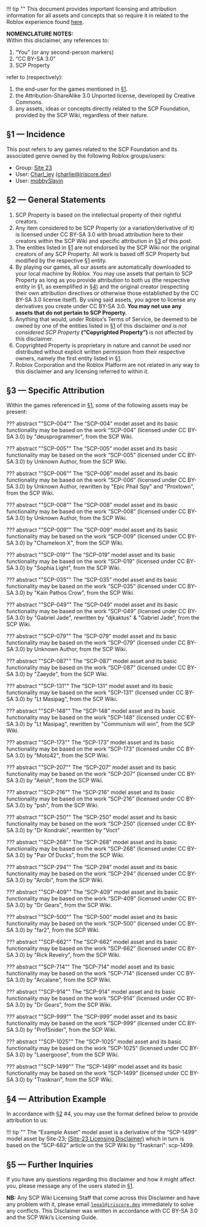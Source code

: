 ﻿[§1]: #1-incidence
[§2]: #2-general-statements
[§3]: #3-specific-attribution
[§4]: #4-attribution-example

!!! tip ""
    This document provides important licensing and attribution information for all assets and concepts that so require it in related to the Roblox experience found [here](https://www.roblox.com/games/10631726780).

**NOMENCLATURE NOTES:**  
Within this disclaimer, any references to:

1. “You” (or any second-person markers)
2. “CC BY-SA 3.0”
3. SCP Property

refer to (respectively):

1. the end-user for the games mentioned in [§1].
2. the Attribution-ShareAlike 3.0 Unported license, developed by Creative Commons.
3. any assets, ideas or concepts directly related to the SCP Foundation, provided by the SCP Wiki, regardless of their nature.

## §1 — Incidence
This post refers to any games related to the SCP Foundation and its associated genre owned by the following Roblox groups/users:

- Group: [Site 23](https://www.roblox.com/groups/15701815/Site-23#!/about)
- User: [Charl_iey](https://www.roblox.com/users/202696816/profile) ([charlie@iriscore.dev](mailto:charlie@iriscore.dev))
- User: [mobbySlayin](https://www.roblox.com/users/111079434/profile)

## §2 — General Statements

1. SCP Property is based on the intellectual property of their rightful creators.
2. Any item considered to be SCP Property (or a variation/derivative of it) is licensed under CC BY-SA 3.0 with broad attribution here to their creators within the SCP Wiki and specific attribution in [§3] of this post.
3. The entities listed in [§1] are not endorsed by the SCP Wiki nor the original creators of any SCP Property. All work is based off SCP Property but modified by the respective [§1] entity.
4. By playing our games, all our assets are automatically downloaded to your local machine by Roblox. You may use assets that pertain to SCP Property as long as you provide attribution to both us (the respective entity in §1, as exemplified in [§4]) and the original creator (respecting their own attribution directives or otherwise those established by the CC BY-SA 3.0 license itself). By using said assets, you agree to license any derivatives you create under CC BY-SA 3.0. **You may not use any assets that do not pertain to SCP Property.**
5. Anything that would, under Roblox’s Terms of Service, be deemed to be owned by one of the entities listed in [§1] of this disclaimer _and is not considered SCP Property_ **(“Copyrighted Property”)** is not affected by this disclaimer.
6. Copyrighted Property is proprietary in nature and cannot be used nor distributed without explicit written permission from their respective owners, namely the first entity listed in [§1].
7. Roblox Corporation and the Roblox Platform are not related in any way to this disclaimer and any licensing referred to within it.

## §3 — Specific Attribution
Within the games referenced in [§1], some of the following assets may be present:

??? abstract ""SCP-004""
    The “SCP-004” model asset and its basic functionality may be based on the work “SCP-004” (licensed under CC BY-SA 3.0) by "deusprogrammer", from the SCP Wiki.

??? abstract ""SCP-005""
    The “SCP-005” model asset and its basic functionality may be based on the work “SCP-005” (licensed under CC BY-SA 3.0) by Unknown Author, from the SCP Wiki.

??? abstract ""SCP-006""
    The “SCP-006” model asset and its basic functionality may be based on the work “SCP-006” (licensed under CC BY-SA 3.0) by Unknown Author, rewritten by "Epic Phail Spy" and "Proxtown", from the SCP Wiki.

??? abstract ""SCP-008""
    The “SCP-008” model asset and its basic functionality may be based on the work “SCP-008” (licensed under CC BY-SA 3.0) by Unknown Author, from the SCP Wiki.

??? abstract ""SCP-009""
    The “SCP-009” model asset and its basic functionality may be based on the work “SCP-009” (licensed under CC BY-SA 3.0) by "Chameleon X", from the SCP Wiki.

??? abstract ""SCP-019""
    The “SCP-019” model asset and its basic functionality may be based on the work “SCP-019” (licensed under CC BY-SA 3.0) by "Sophia Light", from the SCP Wiki.

??? abstract ""SCP-035""
    The “SCP-035” model asset and its basic functionality may be based on the work “SCP-035” (licensed under CC BY-SA 3.0) by "Kain Pathos Crow", from the SCP Wiki.

??? abstract ""SCP-049""
    The “SCP-049” model asset and its basic functionality may be based on the work “SCP-049” (licensed under CC BY-SA 3.0) by "Gabriel Jade", rewritten by "djkaktus" & "Gabriel Jade", from the SCP Wiki.

??? abstract ""SCP-079""
    The “SCP-079” model asset and its basic functionality may be based on the work “SCP-079” (licensed under CC BY-SA 3.0) by Unknown Author, from the SCP Wiki.

??? abstract ""SCP-087""
    The “SCP-087” model asset and its basic functionality may be based on the work “SCP-087” (licensed under CC BY-SA 3.0) by "Zaeyde", from the SCP Wiki.

??? abstract ""SCP-131""
    The “SCP-131” model asset and its basic functionality may be based on the work “SCP-131” (licensed under CC BY-SA 3.0) by "Lt Masipag", from the SCP Wiki.

??? abstract ""SCP-148""
    The “SCP-148” model asset and its basic functionality may be based on the work “SCP-148” (licensed under CC BY-SA 3.0) by "Lt Masipag", rewritten by "Communism will win", from the SCP Wiki.

??? abstract ""SCP-173""
    The “SCP-173” model asset and its basic functionality may be based on the work “SCP-173” (licensed under CC BY-SA 3.0) by "Moto42", from the SCP Wiki.

??? abstract ""SCP-207""
    The “SCP-207” model asset and its basic functionality may be based on the work “SCP-207” (licensed under CC BY-SA 3.0) by "Aeish", from the SCP Wiki.

??? abstract ""SCP-216""
    The “SCP-216” model asset and its basic functionality may be based on the work “SCP-216” (licensed under CC BY-SA 3.0) by "psh", from the SCP Wiki.

??? abstract ""SCP-250""
    The “SCP-250” model asset and its basic functionality may be based on the work “SCP-250” (licensed under CC BY-SA 3.0) by "Dr Kondraki", rewritten by "Voct"

??? abstract ""SCP-268""
    The “SCP-268” model asset and its basic functionality may be based on the work “SCP-268” (licensed under CC BY-SA 3.0) by "Pair Of Ducks", from the SCP Wiki.

??? abstract ""SCP-294""
    The “SCP-294” model asset and its basic functionality may be based on the work “SCP-294” (licensed under CC BY-SA 3.0) by "Arcibi", from the SCP Wiki.

??? abstract ""SCP-409""
    The “SCP-409” model asset and its basic functionality may be based on the work “SCP-409” (licensed under CC BY-SA 3.0) by "Dr Gears", from the SCP Wiki.

??? abstract ""SCP-500""
    The “SCP-500” model asset and its basic functionality may be based on the work “SCP-500” (licensed under CC BY-SA 3.0) by "far2", from the SCP Wiki.

??? abstract ""SCP-662""
    The “SCP-662” model asset and its basic functionality may be based on the work “SCP-662” (licensed under CC BY-SA 3.0) by "Rick Revelry", from the SCP Wiki.

??? abstract ""SCP-714""
    The “SCP-714” model asset and its basic functionality may be based on the work “SCP-714” (licensed under CC BY-SA 3.0) by "Arcalane", from the SCP Wiki.

??? abstract ""SCP-914""
    The “SCP-914” model asset and its basic functionality may be based on the work “SCP-914” (licensed under CC BY-SA 3.0) by "Dr Gears", from the SCP Wiki.

??? abstract ""SCP-999""
    The “SCP-999” model asset and its basic functionality may be based on the work “SCP-999” (licensed under CC BY-SA 3.0) by "ProfSnider", from the SCP Wiki.

??? abstract ""SCP-1025""
    The “SCP-1025” model asset and its basic functionality may be based on the work “SCP-1025” (licensed under CC BY-SA 3.0) by "Lasergoose", from the SCP Wiki.

??? abstract ""SCP-1499""
    The “SCP-1499” model asset and its basic functionality may be based on the work “SCP-1499” (licensed under CC BY-SA 3.0) by "Trasknari", from the SCP Wiki.

## §4 — Attribution Example
In accordance with [§2] #4, you may use the format defined below to provide attribution to us:
 
!!! tip ""
    The “Example Asset” model asset is a derivative of the “SCP-1499” model asset by Site-23; [(Site-23 Licensing Disclaimer)](/iriscore/site23/license) which in turn is based on the “SCP-682” article on the SCP Wiki by “Trasknari": scp-1499.

## §5 — Further Inquiries
If you have any questions regarding this disclaimer and how it might affect you, please message any of the users stated in [§1].
 
**NB:** Any SCP Wiki Licensing Staff that come across this Disclaimer and have any problem with it, please email [`legal@iriscore.dev`](mailto:legal@iriscore.dev) immediately to solve any conflicts. This Disclaimer was written in accordance with CC BY-SA 3.0 and the SCP Wiki’s Licensing Guide.